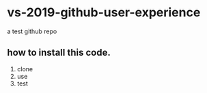 # vs-2019-github-user-experience
a test github repo

## how to install this code.

1. clone
2. use
3. test  
